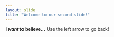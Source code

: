 ```yaml
---
layout: slide
title: "Welcome to our second slide!"
---
```

**I *want* to believe...**
Use the left arrow to go back!
